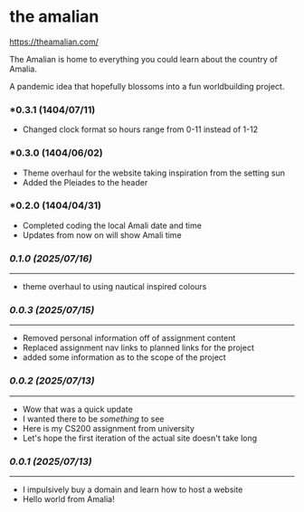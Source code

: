 # the amalian
https://theamalian.com/

The Amalian is home to everything you could learn about the country of Amalia.

A pandemic idea that hopefully blossoms into a fun worldbuilding project.

### *0.3.1 (1404/07/11)
- Changed clock format so hours range from 0-11 instead of 1-12

### *0.3.0 (1404/06/02)
- Theme overhaul for the website taking inspiration from the setting sun
- Added the Pleiades to the header

### *0.2.0 (1404/04/31)
- Completed coding the local Amali date and time
- Updates from now on will show Amali time

### *0.1.0 (2025/07/16)*
------------------------
- theme overhaul to using nautical inspired colours

### *0.0.3 (2025/07/15)*
------------------------
- Removed personal information off of assignment content
- Replaced assignment nav links to planned links for the project
- added some information as to the scope of the project

### *0.0.2 (2025/07/13)*
------------------------
- Wow that was a quick update
- I wanted there to be *something* to see
- Here is my CS200 assignment from university
- Let's hope the first iteration of the actual site doesn't take long

### *0.0.1 (2025/07/13)*
------------------------
- I impulsively buy a domain and learn how to host a website
- Hello world from Amalia!
